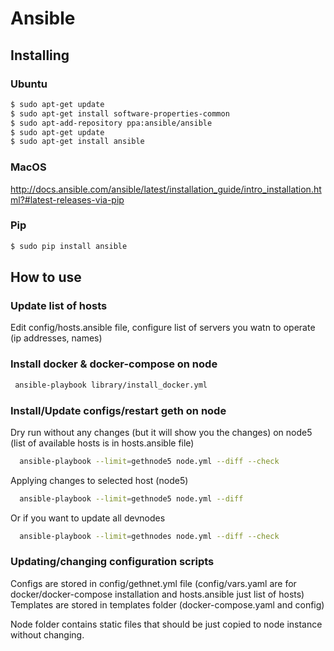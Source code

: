 # Ansible

## Installing

### Ubuntu

```bash
$ sudo apt-get update
$ sudo apt-get install software-properties-common
$ sudo apt-add-repository ppa:ansible/ansible
$ sudo apt-get update
$ sudo apt-get install ansible
```

### MacOS

http://docs.ansible.com/ansible/latest/installation_guide/intro_installation.html?#latest-releases-via-pip

### Pip

```bash
$ sudo pip install ansible
```

## How to use

### Update list of hosts

Edit config/hosts.ansible file, configure list of servers you watn to operate (ip addresses, names)

### Install docker & docker-compose on node

```bash
 ansible-playbook library/install_docker.yml
```

### Install/Update configs/restart geth on node

Dry run without any changes (but it will show you the changes) on node5 (list of available hosts is in hosts.ansible file)

```bash
  ansible-playbook --limit=gethnode5 node.yml --diff --check
```

Applying changes to selected host (node5)

```bash
  ansible-playbook --limit=gethnode5 node.yml --diff
```

Or if you want to update all devnodes

```bash
  ansible-playbook --limit=gethnodes node.yml --diff --check
```


### Updating/changing configuration scripts

Configs are stored in config/gethnet.yml file (config/vars.yaml are for docker/docker-compose installation and hosts.ansible just list of hosts)
Templates are stored in templates folder (docker-compose.yaml and config)

Node folder contains static files that should be just copied to node instance without changing.
